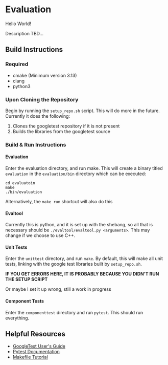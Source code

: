 # Evaluation
Hello World!

Description TBD...

## Build Instructions

### Required

- cmake (Minimum version 3.13)
- clang
- python3

### Upon Cloning the Repository

Begin by running the `setup_repo.sh` script. This will do more in the future. Currently it does the following:

1. Clones the googletest repository if it is not present
2. Builds the libraries from the googletest source

### Build & Run Instructions

#### Evaluation

Enter the evaluation directory, and run make. This will create a binary titled `evaluation` in the `evaluation/bin` directory which can be executed:

```
cd evaluatoin
make
./bin/evaluation
```

Alternatively, the `make run` shortcut will also do this

#### Evaltool

Currently this is python, and it is set up with the shebang, so all that is necessary should be `./evaltool/evaltool.py <arguments>`. This may change if we choose to use C++.

#### Unit Tests

Enter the `unittest` directory, and run `make`. By default, this will make all unit tests, linking with the google test libraries built by `setup_repo.sh`.

**IF YOU GET ERRORS HERE, IT IS PROBABLY BECAUSE YOU DIDN'T RUN THE SETUP SCRIPT**

Or maybe I set it up wrong, still a work in progress

#### Component Tests

Enter the `componenttest` directory and run `pytest`. This should run everything.

## Helpful Resources

- [GoogleTest User's Guide](https://google.github.io/googletest/)
- [Pytest Documentation](https://docs.pytest.org/en/stable/index.html)
- [Makefile Tutorial](https://makefiletutorial.com/)
